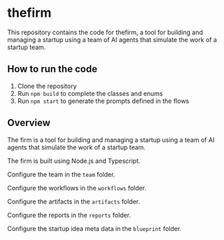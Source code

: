 # thefirm

This repository contains the code for thefirm, a tool for building and managing a startup using a team of AI agents that simulate the work of a startup team.

## How to run the code

1. Clone the repository
2. Run `npm build` to complete the classes and enums
3. Run `npm start` to generate the prompts defined in the flows

## Overview

The firm is a tool for building and managing a startup using a team of AI agents that simulate the work of a startup team.

The firm is built using Node.js and Typescript.

Configure the team in the `team` folder.

Configure the workflows in the `workflows` folder.

Configure the artifacts in the `artifacts` folder.

Configure the reports in the `reports` folder.

Configure the startup idea meta data  in the `blueprint` folder.
